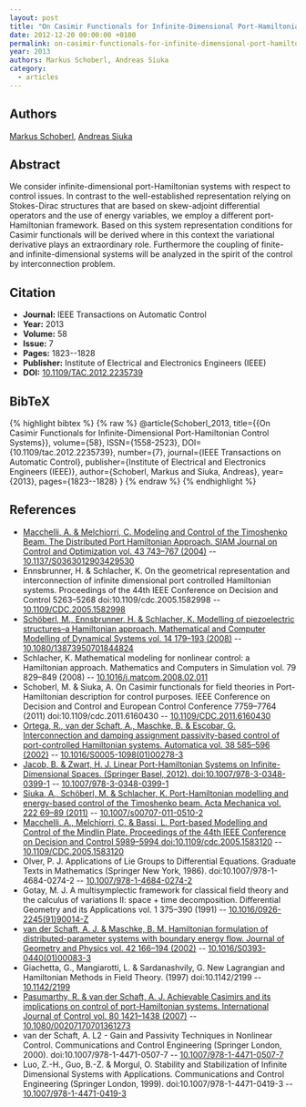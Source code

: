 ```yaml
---
layout: post
title: "On Casimir Functionals for Infinite-Dimensional Port-Hamiltonian Control Systems"
date: 2012-12-20 00:00:00 +0100
permalink: on-casimir-functionals-for-infinite-dimensional-port-hamiltonian-control-systems
year: 2013
authors: Markus Schoberl, Andreas Siuka
category:
  - articles
---
```

 
## Authors
[Markus Schoberl](authors/markus_schoberl), [Andreas Siuka](authors/andreas_siuka)
 
## Abstract
We consider infinite-dimensional port-Hamiltonian systems with respect to control issues. In contrast to the well-established representation relying on Stokes-Dirac structures that are based on skew-adjoint differential operators and the use of energy variables, we employ a different port-Hamiltonian framework. Based on this system representation conditions for Casimir functionals will be derived where in this context the variational derivative plays an extraordinary role. Furthermore the coupling of finite- and infinite-dimensional systems will be analyzed in the spirit of the control by interconnection problem.
 
## Citation
- **Journal:** IEEE Transactions on Automatic Control
- **Year:** 2013
- **Volume:** 58
- **Issue:** 7
- **Pages:** 1823--1828
- **Publisher:** Institute of Electrical and Electronics Engineers (IEEE)
- **DOI:** [10.1109/TAC.2012.2235739](https://doi.org/10.1109/TAC.2012.2235739)
 
## BibTeX
{% highlight bibtex %}
{% raw %}
@article{Schoberl_2013,
  title={{On Casimir Functionals for Infinite-Dimensional Port-Hamiltonian Control Systems}},
  volume={58},
  ISSN={1558-2523},
  DOI={10.1109/tac.2012.2235739},
  number={7},
  journal={IEEE Transactions on Automatic Control},
  publisher={Institute of Electrical and Electronics Engineers (IEEE)},
  author={Schoberl, Markus and Siuka, Andreas},
  year={2013},
  pages={1823--1828}
}
{% endraw %}
{% endhighlight %}
 
## References
- [Macchelli, A. & Melchiorri, C. Modeling and Control of the Timoshenko Beam. The Distributed Port Hamiltonian Approach. SIAM Journal on Control and Optimization vol. 43 743–767 (2004)](modeling-and-control-of-the-timoshenko-beam-the-distributed-port-hamiltonian-approach) -- [10.1137/S0363012903429530](https://doi.org/10.1137/S0363012903429530)
- Ennsbrunner, H. & Schlacher, K. On the geometrical representation and interconnection of infinite dimensional port controlled Hamiltonian systems. Proceedings of the 44th IEEE Conference on Decision and Control 5263–5268 doi:10.1109/cdc.2005.1582998 -- [10.1109/CDC.2005.1582998](https://doi.org/10.1109/CDC.2005.1582998)
- [Schöberl, M., Ennsbrunner, H. & Schlacher, K. Modelling of piezoelectric structures–a Hamiltonian approach. Mathematical and Computer Modelling of Dynamical Systems vol. 14 179–193 (2008)](modelling-of-piezoelectric-structures-a-hamiltonian-approach) -- [10.1080/13873950701844824](https://doi.org/10.1080/13873950701844824)
- Schlacher, K. Mathematical modeling for nonlinear control: a Hamiltonian approach. Mathematics and Computers in Simulation vol. 79 829–849 (2008) -- [10.1016/j.matcom.2008.02.011](https://doi.org/10.1016/j.matcom.2008.02.011)
- Schoberl, M. & Siuka, A. On Casimir functionals for field theories in Port-Hamiltonian description for control purposes. IEEE Conference on Decision and Control and European Control Conference 7759–7764 (2011) doi:10.1109/cdc.2011.6160430 -- [10.1109/CDC.2011.6160430](https://doi.org/10.1109/CDC.2011.6160430)
- [Ortega, R., van der Schaft, A., Maschke, B. & Escobar, G. Interconnection and damping assignment passivity-based control of port-controlled Hamiltonian systems. Automatica vol. 38 585–596 (2002)](interconnection-and-damping-assignment-passivity-based-control-of-port-controlled-hamiltonian-systems) -- [10.1016/S0005-1098(01)00278-3](https://doi.org/10.1016/S0005-1098(01)00278-3)
- [Jacob, B. & Zwart, H. J. Linear Port-Hamiltonian Systems on Infinite-Dimensional Spaces. (Springer Basel, 2012). doi:10.1007/978-3-0348-0399-1](linear-port-hamiltonian-systems-on-infinite-dimensional-spaces) -- [10.1007/978-3-0348-0399-1](https://doi.org/10.1007/978-3-0348-0399-1)
- [Siuka, A., Schöberl, M. & Schlacher, K. Port-Hamiltonian modelling and energy-based control of the Timoshenko beam. Acta Mechanica vol. 222 69–89 (2011)](port-hamiltonian-modelling-and-energy-based-control-of-the-timoshenko-beam) -- [10.1007/s00707-011-0510-2](https://doi.org/10.1007/s00707-011-0510-2)
- [Macchelli, A., Melchiorri, C. & Bassi, L. Port-based Modelling and Control of the Mindlin Plate. Proceedings of the 44th IEEE Conference on Decision and Control 5989–5994 doi:10.1109/cdc.2005.1583120](port-based-modelling-and-control-of-the-mindlin-plate) -- [10.1109/CDC.2005.1583120](https://doi.org/10.1109/CDC.2005.1583120)
- Olver, P. J. Applications of Lie Groups to Differential Equations. Graduate Texts in Mathematics (Springer New York, 1986). doi:10.1007/978-1-4684-0274-2 -- [10.1007/978-1-4684-0274-2](https://doi.org/10.1007/978-1-4684-0274-2)
- Gotay, M. J. A multisymplectic framework for classical field theory and the calculus of variations II: space + time decomposition. Differential Geometry and its Applications vol. 1 375–390 (1991) -- [10.1016/0926-2245(91)90014-Z](https://doi.org/10.1016/0926-2245(91)90014-Z)
- [van der Schaft, A. J. & Maschke, B. M. Hamiltonian formulation of distributed-parameter systems with boundary energy flow. Journal of Geometry and Physics vol. 42 166–194 (2002)](hamiltonian-formulation-of-distributed-parameter-systems-with-boundary-energy-flow) -- [10.1016/S0393-0440(01)00083-3](https://doi.org/10.1016/S0393-0440(01)00083-3)
- Giachetta, G., Mangiarotti, L. & Sardanashvily, G. New Lagrangian and Hamiltonian Methods in Field Theory. (1997) doi:10.1142/2199 -- [10.1142/2199](https://doi.org/10.1142/2199)
- [Pasumarthy, R. & van der Schaft, A. J. Achievable Casimirs and its implications on control of port-Hamiltonian systems. International Journal of Control vol. 80 1421–1438 (2007)](achievable-casimirs-and-its-implications-on-control-of-port-hamiltonian-systems) -- [10.1080/00207170701361273](https://doi.org/10.1080/00207170701361273)
- van der Schaft, A. L2 - Gain and Passivity Techniques in Nonlinear Control. Communications and Control Engineering (Springer London, 2000). doi:10.1007/978-1-4471-0507-7 -- [10.1007/978-1-4471-0507-7](https://doi.org/10.1007/978-1-4471-0507-7)
- Luo, Z.-H., Guo, B.-Z. & Morgul, O. Stability and Stabilization of Infinite Dimensional Systems with Applications. Communications and Control Engineering (Springer London, 1999). doi:10.1007/978-1-4471-0419-3 -- [10.1007/978-1-4471-0419-3](https://doi.org/10.1007/978-1-4471-0419-3)


